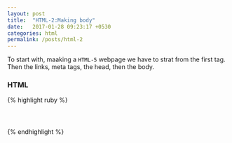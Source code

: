 ```yaml
---
layout: post
title:  "HTML-2:Making body"
date:   2017-01-28 09:23:17 +0530
categories: html
permalink: /posts/html-2
---
```

To start with, maaking a `HTML-5` webpage we have to strat from the first tag. Then the links, meta tags, the head, then the body.<br>
<h3>HTML</h3>
{% highlight ruby %}
<!DOCTYPE html>
<head>
<title> Web Page </title>
<link rel="stylesheet" href="main.css">
<link rel="short icon" type="xicon" href="favicon.ico">
<!--We will make main.css later-->
<meta charset="UTF-8">
</head>
<body>
<header>
</header>
<section>
</section>
<footer>
</footer>
</body>
</html>
{% endhighlight %}
